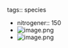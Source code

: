 tags:: species

- nitrogener:: 150
- ![image.png](https://peach-geographical-bat-397.mypinata.cloud/ipfs/QmdKAFdwj5BBLWGMjos3xuaN3JdBEMVHVo64gQVQFQ462Y)
- ![image.png](https://peach-geographical-bat-397.mypinata.cloud/ipfs/Qmer7Ew7MJjw2aEY32fupFoJEFaejketvpg6SenCv6oPLN)